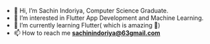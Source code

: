 - 👋 Hi, I’m Sachin Indoriya, Computer Science Graduate.
- 👀 I’m interested in Flutter App Development and Machine Learning. 
- 🌱 I’m currently learning Flutter( which is amazing 🤩)
- 📫 How to reach me <b>sachinindoriya@63gmail.com</b>

<!---
codersachin26/codersachin26 is a ✨ special ✨ repository because its `README.md` (this file) appears on your GitHub profile.
You can click the Preview link to take a look at your changes.
--->
